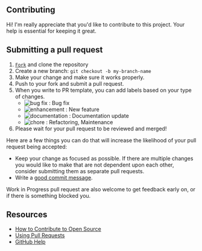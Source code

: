 ## Contributing

Hi! I'm really appreciate that you'd like to contribute to this project. Your help is essential for keeping it great.

## Submitting a pull request

1. <a class="github-button" href="https://github.com/LGE-OSS/fosslight_source/fork" data-icon="octicon-repo-forked" aria-label="Fork LGE-OSS/fosslight_source on GitHub">```Fork```</a> and clone the repository
2. Create a new branch: `git checkout -b my-branch-name`
3. Make your change and make sure it works properly.
4. Push to your fork and submit a pull request.
5. When you write to PR template, you can add labels based on your type of changes.
    - ![bug fix](https://img.shields.io/badge/-bug%20fix-B60205) : Bug fix
    - ![enhancement](https://img.shields.io/badge/-enhancement-1D76DB) : New feature
    - ![documentation](https://img.shields.io/badge/-documentation-0E8A16) : Documentation update
    - ![chore](https://img.shields.io/badge/-chore-0E8A16) : Refactoring, Maintenance 
6. Please wait for your pull request to be reviewed and merged!

Here are a few things you can do that will increase the likelihood of your pull request being accepted:

- Keep your change as focused as possible. If there are multiple changes you would like to make that are not dependent upon each other, consider submitting them as separate pull requests.
- Write a [good commit message](http://tbaggery.com/2008/04/19/a-note-about-git-commit-messages.html).

Work in Progress pull request are also welcome to get feedback early on, or if there is something blocked you.

## Resources

- [How to Contribute to Open Source](https://opensource.guide/how-to-contribute/)
- [Using Pull Requests](https://help.github.com/articles/about-pull-requests/)
- [GitHub Help](https://help.github.com)

